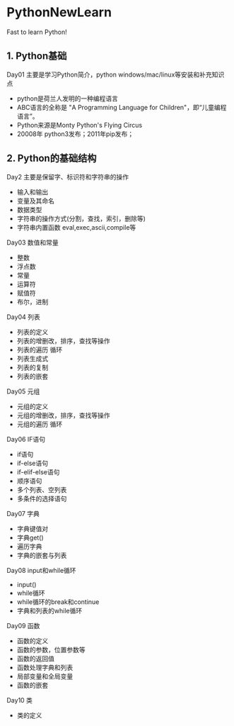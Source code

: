 # PythonNewLearn
Fast to learn Python!

## 1. Python基础

Day01 主要是学习Python简介，python windows/mac/linux等安装和补充知识点
- python是荷兰人发明的一种编程语言
- ABC语言的全称是 "A Programming Language for Children"，即“儿童编程语言”。
- Python来源是Monty Python's Flying Circus
- 20008年 python3发布；2011年pip发布；

## 2. Python的基础结构
Day2 主要是保留字、标识符和字符串的操作
- 输入和输出
- 变量及其命名
- 数据类型
- 字符串的操作方式(分割，查找，索引，删除等)
- 字符串内置函数 eval,exec,ascii,compile等

Day03 数值和常量
- 整数
- 浮点数
- 常量
- 运算符
- 赋值符
- 布尔，进制

Day04 列表
- 列表的定义
- 列表的增删改，排序，查找等操作
- 列表的遍历 循环
- 列表生成式
- 列表的复制
- 列表的嵌套

Day05 元组
- 元组的定义
- 元组的增删改，排序，查找等操作
- 元组的遍历 循环

Day06 IF语句
- if语句
- if-else语句
- if-elif-else语句
- 顺序语句
- 多个列表、空列表
- 多条件的选择语句

Day07 字典
- 字典键值对
- 字典get()
- 遍历字典
- 字典的嵌套与列表

Day08 input和while循环
- input()
- while循环
- while循环的break和continue
- 字典和列表的while循环

Day09 函数
- 函数的定义
- 函数的参数，位置参数等
- 函数的返回值
- 函数处理字典和列表
- 局部变量和全局变量
- 函数的嵌套

Day10 类
- 类的定义
